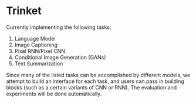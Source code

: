 # Trinket

Currently implementing the following tasks:

1. Language Model
2. Image Captioning
3. Pixel RNN/Pixel CNN
4. Conditional Image Generation (GANs)
5. Text Summarization

Since many of the listed tasks can be accomplished by different models, we attempt to build an interface for each task, and users can pass in building blocks (such as a certain variants of CNN or RNN). The evaluation and experiments will be done automatically. 
